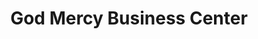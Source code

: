 ---
title: "God Mercy Business Center"
url: /gbarnga/god-mercy-business-center-monrovia-road/
shop: Lebensmittel
---